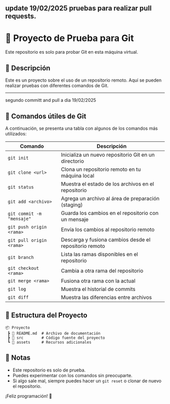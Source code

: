 update 19/02/2025 
pruebas para realizar pull requests.
------------------------------------------------

# 📌 Proyecto de Prueba para Git

Este repositorio es solo para probar Git en esta máquina virtual.

## 📝 Descripción

Este es un proyecto sobre el uso de un repositorio remoto. Aquí se pueden realizar pruebas con diferentes comandos de Git.

--------------------------------------------------
segundo committ and pull a dia 19/02/2025

## 🚀 Comandos útiles de Git

A continuación, se presenta una tabla con algunos de los comandos más utilizados:

| Comando | Descripción |
|---------|------------|
| `git init` | Inicializa un nuevo repositorio Git en un directorio |
| `git clone <url>` | Clona un repositorio remoto en tu máquina local |
| `git status` | Muestra el estado de los archivos en el repositorio |
| `git add <archivo>` | Agrega un archivo al área de preparación (staging) |
| `git commit -m "mensaje"` | Guarda los cambios en el repositorio con un mensaje |
| `git push origin <rama>` | Envía los cambios al repositorio remoto |
| `git pull origin <rama>` | Descarga y fusiona cambios desde el repositorio remoto |
| `git branch` | Lista las ramas disponibles en el repositorio |
| `git checkout <rama>` | Cambia a otra rama del repositorio |
| `git merge <rama>` | Fusiona otra rama con la actual |
| `git log` | Muestra el historial de commits |
| `git diff` | Muestra las diferencias entre archivos |

## 📂 Estructura del Proyecto

```
📦 Proyecto
 ┣ 📜 README.md  # Archivo de documentación
 ┣ 📂 src        # Código fuente del proyecto
 ┗ 📂 assets     # Recursos adicionales
```

## 📢 Notas

- Este repositorio es solo de prueba.
- Puedes experimentar con los comandos sin preocuparte.
- Si algo sale mal, siempre puedes hacer un `git reset` o clonar de nuevo el repositorio.

¡Feliz programación! 🎉
